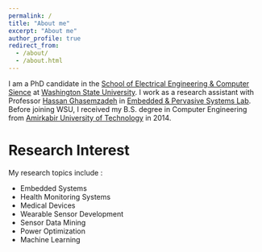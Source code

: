 ```yaml
---
permalink: /
title: "About me"
excerpt: "About me"
author_profile: true
redirect_from: 
  - /about/
  - /about.html
---
```

I am a PhD candidate in the [School of Electrical Engineering & Computer Sience](https://school.eecs.wsu.edu/) at [Washington State University](https://wsu.edu). I work as a research assistant with Professor [Hassan Ghasemzadeh](https://eecs.wsu.edu/~hassan) in [Embedded & Pervasive Systems Lab](https://ghasemzadeh.com/). Before joining WSU, I received my B.S. degree in Computer Engineering from [Amirkabir University of Technology](https://aut.ac.ir) in 2014.

Research Interest
======
My research topics include :
* Embedded Systems
* Health Monitoring Systems
* Medical Devices
* Wearable Sensor Development
* Sensor Data Mining
* Power Optimization
* Machine Learning
